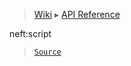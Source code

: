 > [Wiki](Home) ▸ [API Reference](API-Reference)

neft:script
> [`Source`](/Neft-io/neft/tree/master/src/document/file/parse/scripts.litcoffee#neftscript-xml)

